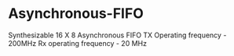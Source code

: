 # Asynchronous-FIFO

Synthesizable 16 X 8 Asynchronous FIFO
TX Operating frequency - 200MHz
Rx operating frequency - 20 MHz
